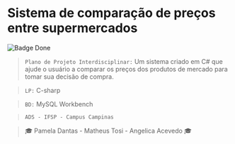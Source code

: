 <h1>Sistema de comparação de preços entre supermercados</h1>

![Badge Done](http://img.shields.io/static/v1?label=STATUS&message=DONE&color=green&style=for-the-badge)

> `Plano de Projeto Interdisciplinar:` Um sistema criado em C# que ajude o usuário a comparar os preços dos produtos de mercado para tomar sua decisão de compra.  

> `LP:` C-sharp

> `BD:` MySQL Workbench

> `ADS - IFSP - Campus Campinas`

> :mortar_board: Pamela Dantas - Matheus Tosi - Angelica Acevedo :mortar_board:

